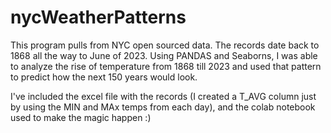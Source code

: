 # nycWeatherPatterns

This program pulls from NYC open sourced data. The records date back to 1868 all the way to June of 2023.
Using PANDAS and Seaborns, I was able to analyze the rise of temperature from 1868 till 2023 and used that pattern to predict how the next 150 years would look.

I've included the excel file with the records (I created a T_AVG column just by using the MIN and MAx temps from each day), and the colab notebook used to make the magic happen :) 
